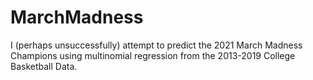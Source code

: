 # MarchMadness
I (perhaps unsuccessfully) attempt to predict the 2021 March Madness Champions using multinomial regression from the 2013-2019 College Basketball Data.
